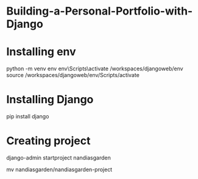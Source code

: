 # Building-a-Personal-Portfolio-with-Django

# Installing env 
python -m venv env
env\Scripts\activate
/workspaces/djangoweb/env
source /workspaces/djangoweb/env/Scripts/activate

# Installing Django
pip install django

# Creating project
 django-admin startproject nandiasgarden

<!--/workspaces/djangoweb/portfolio-prj/manage.py runserver -->
mv nandiasgarden/nandiasgarden-project
